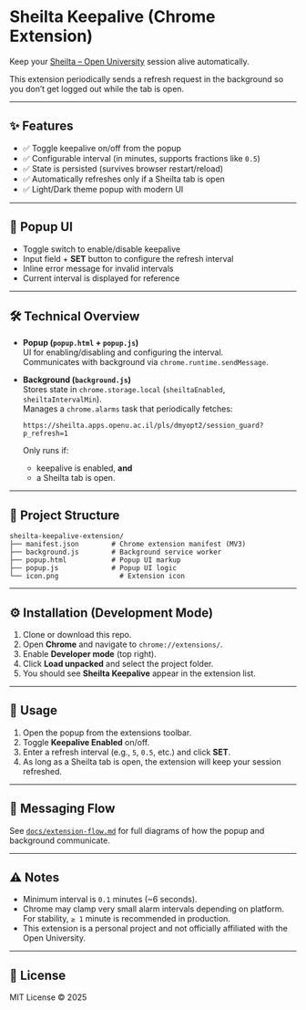 # Sheilta Keepalive (Chrome Extension)

Keep your [Sheilta – Open University](https://sheilta.apps.openu.ac.il) session alive automatically.

This extension periodically sends a refresh request in the background so you don’t get logged out while the tab is open.

---

## ✨ Features

- ✅ Toggle keepalive on/off from the popup
- ✅ Configurable interval (in minutes, supports fractions like `0.5`)
- ✅ State is persisted (survives browser restart/reload)
- ✅ Automatically refreshes only if a Sheilta tab is open
- ✅ Light/Dark theme popup with modern UI

---

## 📸 Popup UI

- Toggle switch to enable/disable keepalive
- Input field + **SET** button to configure the refresh interval
- Inline error message for invalid intervals
- Current interval is displayed for reference

---

## 🛠 Technical Overview

- **Popup (`popup.html` + `popup.js`)**  
  UI for enabling/disabling and configuring the interval.  
  Communicates with background via `chrome.runtime.sendMessage`.

- **Background (`background.js`)**  
  Stores state in `chrome.storage.local` (`sheiltaEnabled`, `sheiltaIntervalMin`).  
  Manages a `chrome.alarms` task that periodically fetches:

  ```
  https://sheilta.apps.openu.ac.il/pls/dmyopt2/session_guard?p_refresh=1
  ```

  Only runs if:

  - keepalive is enabled, **and**
  - a Sheilta tab is open.

---

## 📂 Project Structure

```
sheilta-keepalive-extension/
├── manifest.json        # Chrome extension manifest (MV3)
├── background.js        # Background service worker
├── popup.html           # Popup UI markup
├── popup.js             # Popup UI logic
└── icon.png               # Extension icon
```

---

## ⚙️ Installation (Development Mode)

1. Clone or download this repo.
2. Open **Chrome** and navigate to `chrome://extensions/`.
3. Enable **Developer mode** (top right).
4. Click **Load unpacked** and select the project folder.
5. You should see **Sheilta Keepalive** appear in the extension list.

---

## 🚀 Usage

1. Open the popup from the extensions toolbar.
2. Toggle **Keepalive Enabled** on/off.
3. Enter a refresh interval (e.g., `5`, `0.5`, etc.) and click **SET**.
4. As long as a Sheilta tab is open, the extension will keep your session refreshed.

---

## 🧩 Messaging Flow

See [`docs/extension-flow.md`](./docs/extension-flow.md) for full diagrams of how the popup and background communicate.

---

## ⚠️ Notes

- Minimum interval is `0.1` minutes (~6 seconds).
- Chrome may clamp very small alarm intervals depending on platform. For stability, `≥ 1` minute is recommended in production.
- This extension is a personal project and not officially affiliated with the Open University.

---

## 📄 License

MIT License © 2025
